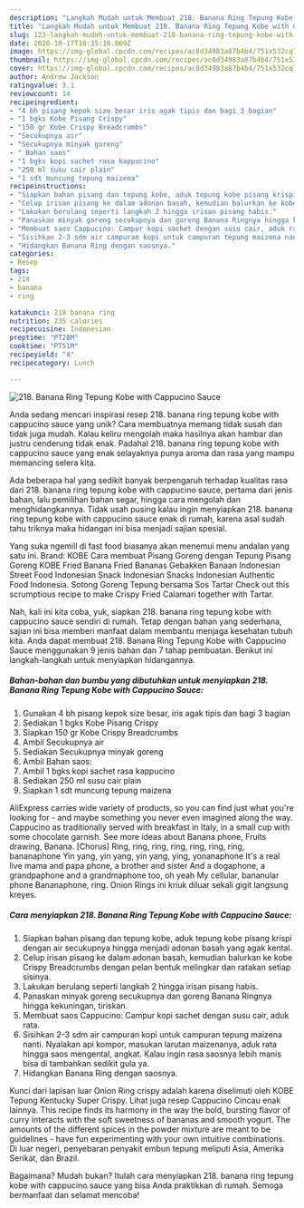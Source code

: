 ```yaml
---
description: "Langkah Mudah untuk Membuat 218. Banana Ring Tepung Kobe with Cappucino Sauce Anti Gagal"
title: "Langkah Mudah untuk Membuat 218. Banana Ring Tepung Kobe with Cappucino Sauce Anti Gagal"
slug: 123-langkah-mudah-untuk-membuat-218-banana-ring-tepung-kobe-with-cappucino-sauce-anti-gagal
date: 2020-10-17T10:35:16.069Z
image: https://img-global.cpcdn.com/recipes/ac8d34983a87b4b4/751x532cq70/218-banana-ring-tepung-kobe-with-cappucino-sauce-foto-resep-utama.jpg
thumbnail: https://img-global.cpcdn.com/recipes/ac8d34983a87b4b4/751x532cq70/218-banana-ring-tepung-kobe-with-cappucino-sauce-foto-resep-utama.jpg
cover: https://img-global.cpcdn.com/recipes/ac8d34983a87b4b4/751x532cq70/218-banana-ring-tepung-kobe-with-cappucino-sauce-foto-resep-utama.jpg
author: Andrew Jackson
ratingvalue: 3.1
reviewcount: 14
recipeingredient:
- "4 bh pisang kepok size besar iris agak tipis dan bagi 3 bagian"
- "1 bgks Kobe Pisang Crispy"
- "150 gr Kobe Crispy Breadcrumbs"
- "Secukupnya air"
- "Secukupnya minyak goreng"
- " Bahan saos"
- "1 bgks kopi sachet rasa kappucino"
- "250 ml susu cair plain"
- "1 sdt muncung tepung maizena"
recipeinstructions:
- "Siapkan bahan pisang dan tepung kobe, aduk tepung kobe pisang krispi dengan air secukupnya hingga menjadi adonan basah yang agak kental."
- "Celup irisan pisang ke dalam adonan basah, kemudian balurkan ke kobe Crispy Breadcrumbs dengan pelan bentuk melingkar dan ratakan setiap sisinya."
- "Lakukan berulang seperti langkah 2 hingga irisan pisang habis."
- "Panaskan minyak goreng secukupnya dan goreng Banana Ringnya hingga kekuningan, tiriskan."
- "Membuat saos Cappucino: Campur kopi sachet dengan susu cair, aduk rata."
- "Sisihkan 2-3 sdm air campuran kopi untuk campuran tepung maizena nanti. Nyalakan api kompor, masukan larutan maizenanya, aduk rata hingga saos mengental, angkat. Kalau ingin rasa saosnya lebih manis bisa di tambahkan sedikit gula ya."
- "Hidangkan Banana Ring dengan saosnya."
categories:
- Resep
tags:
- 218
- banana
- ring

katakunci: 218 banana ring 
nutrition: 235 calories
recipecuisine: Indonesian
preptime: "PT28M"
cooktime: "PT51M"
recipeyield: "4"
recipecategory: Lunch

---
```



![218. Banana Ring Tepung Kobe with Cappucino Sauce](https://img-global.cpcdn.com/recipes/ac8d34983a87b4b4/751x532cq70/218-banana-ring-tepung-kobe-with-cappucino-sauce-foto-resep-utama.jpg)

Anda sedang mencari inspirasi resep 218. banana ring tepung kobe with cappucino sauce yang unik? Cara membuatnya memang tidak susah dan tidak juga mudah. Kalau keliru mengolah maka hasilnya akan hambar dan justru cenderung tidak enak. Padahal 218. banana ring tepung kobe with cappucino sauce yang enak selayaknya punya aroma dan rasa yang mampu memancing selera kita.

Ada beberapa hal yang sedikit banyak berpengaruh terhadap kualitas rasa dari 218. banana ring tepung kobe with cappucino sauce, pertama dari jenis bahan, lalu pemilihan bahan segar, hingga cara mengolah dan menghidangkannya. Tidak usah pusing kalau ingin menyiapkan 218. banana ring tepung kobe with cappucino sauce enak di rumah, karena asal sudah tahu triknya maka hidangan ini bisa menjadi sajian spesial.

Yang suka ngemill di fast food biasanya akan menemui menu andalan yang satu ini. Brand: KOBE Cara membuat Pisang Goreng dengan Tepung Pisang Goreng KOBE Fried Banana Fried Bananas Gebakken Banaan Indonesian Street Food Indonesian Snack Indonesian Snacks Indonesian Authentic Food Indonesia. Sotong Goreng Tepung bersama Sos Tartar Check out this scrumptious recipe to make Crispy Fried Calamari together with Tartar.


Nah, kali ini kita coba, yuk, siapkan 218. banana ring tepung kobe with cappucino sauce sendiri di rumah. Tetap dengan bahan yang sederhana, sajian ini bisa memberi manfaat dalam membantu menjaga kesehatan tubuh kita. Anda dapat membuat 218. Banana Ring Tepung Kobe with Cappucino Sauce menggunakan 9 jenis bahan dan 7 tahap pembuatan. Berikut ini langkah-langkah untuk menyiapkan hidangannya.

<!--inarticleads1-->

##### Bahan-bahan dan bumbu yang dibutuhkan untuk menyiapkan 218. Banana Ring Tepung Kobe with Cappucino Sauce:

1. Gunakan 4 bh pisang kepok size besar, iris agak tipis dan bagi 3 bagian
1. Sediakan 1 bgks Kobe Pisang Crispy
1. Siapkan 150 gr Kobe Crispy Breadcrumbs
1. Ambil Secukupnya air
1. Sediakan Secukupnya minyak goreng
1. Ambil  Bahan saos:
1. Ambil 1 bgks kopi sachet rasa kappucino
1. Sediakan 250 ml susu cair plain
1. Siapkan 1 sdt muncung tepung maizena


AliExpress carries wide variety of products, so you can find just what you&#39;re looking for - and maybe something you never even imagined along the way. Cappucino as traditionally served with breakfast in Italy, in a small cup with some chocolate garnish. See more ideas about Banana phone, Fruits drawing, Banana. [Chorus] Ring, ring, ring, ring, ring, ring, ring, bananaphone Yin yang, yin yang, yin yang, ying, yonanaphone It&#39;s a real live mama and papa phone, a brother and sister And a dogaphone, a grandpaphone and a grandmaphone too, oh yeah My cellular, bananular phone Bananaphone, ring. Onion Rings ini kriuk diluar sekali gigit langsung kreyes. 

<!--inarticleads2-->

##### Cara menyiapkan 218. Banana Ring Tepung Kobe with Cappucino Sauce:

1. Siapkan bahan pisang dan tepung kobe, aduk tepung kobe pisang krispi dengan air secukupnya hingga menjadi adonan basah yang agak kental.
1. Celup irisan pisang ke dalam adonan basah, kemudian balurkan ke kobe Crispy Breadcrumbs dengan pelan bentuk melingkar dan ratakan setiap sisinya.
1. Lakukan berulang seperti langkah 2 hingga irisan pisang habis.
1. Panaskan minyak goreng secukupnya dan goreng Banana Ringnya hingga kekuningan, tiriskan.
1. Membuat saos Cappucino: Campur kopi sachet dengan susu cair, aduk rata.
1. Sisihkan 2-3 sdm air campuran kopi untuk campuran tepung maizena nanti. Nyalakan api kompor, masukan larutan maizenanya, aduk rata hingga saos mengental, angkat. Kalau ingin rasa saosnya lebih manis bisa di tambahkan sedikit gula ya.
1. Hidangkan Banana Ring dengan saosnya.


Kunci dari lapisan luar Onion Ring crispy adalah karena diselimuti oleh KOBE Tepung Kentucky Super Crispy. Lihat juga resep Cappucino Cincau enak lainnya. This recipe finds its harmony in the way the bold, bursting flavor of curry interacts with the soft sweetness of bananas and smooth yogurt. The amounts of the different spices in the powder mixture are meant to be guidelines - have fun experimenting with your own intuitive combinations. Di luar negeri, penyebaran penyakit embun tepung meliputi Asia, Amerika Serikat, dan Brazil. 

Bagaimana? Mudah bukan? Itulah cara menyiapkan 218. banana ring tepung kobe with cappucino sauce yang bisa Anda praktikkan di rumah. Semoga bermanfaat dan selamat mencoba!
